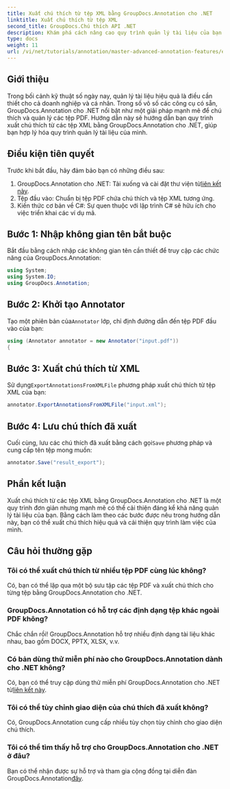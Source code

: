 ```yaml
---
title: Xuất chú thích từ tệp XML bằng GroupDocs.Annotation cho .NET
linktitle: Xuất chú thích từ tệp XML
second_title: GroupDocs.Chú thích API .NET
description: Khám phá cách nâng cao quy trình quản lý tài liệu của bạn bằng cách xuất chú thích từ tệp XML với GroupDocs.Annotation cho .NET. Hướng dẫn toàn diện này cung cấp từng bước.
type: docs
weight: 11
url: /vi/net/tutorials/annotation/master-advanced-annotation-features/export-annotations-from-xml-file/
---
```

## Giới thiệu

Trong bối cảnh kỹ thuật số ngày nay, quản lý tài liệu hiệu quả là điều cần thiết cho cả doanh nghiệp và cá nhân. Trong số vô số các công cụ có sẵn, GroupDocs.Annotation cho .NET nổi bật như một giải pháp mạnh mẽ để chú thích và quản lý các tệp PDF. Hướng dẫn này sẽ hướng dẫn bạn quy trình xuất chú thích từ các tệp XML bằng GroupDocs.Annotation cho .NET, giúp bạn hợp lý hóa quy trình quản lý tài liệu của mình.

## Điều kiện tiên quyết

Trước khi bắt đầu, hãy đảm bảo bạn có những điều sau:

1.  GroupDocs.Annotation cho .NET: Tải xuống và cài đặt thư viện từ[liên kết này](https://releases.groupdocs.com/annotation/net/).
2. Tệp đầu vào: Chuẩn bị tệp PDF chứa chú thích và tệp XML tương ứng.
3. Kiến thức cơ bản về C#: Sự quen thuộc với lập trình C# sẽ hữu ích cho việc triển khai các ví dụ mã.

## Bước 1: Nhập không gian tên bắt buộc

Bắt đầu bằng cách nhập các không gian tên cần thiết để truy cập các chức năng của GroupDocs.Annotation:

```csharp
using System;
using System.IO;
using GroupDocs.Annotation;
```

## Bước 2: Khởi tạo Annotator

 Tạo một phiên bản của`Annotator` lớp, chỉ định đường dẫn đến tệp PDF đầu vào của bạn:

```csharp
using (Annotator annotator = new Annotator("input.pdf"))
{
```

## Bước 3: Xuất chú thích từ XML

 Sử dụng`ExportAnnotationsFromXMLFile` phương pháp xuất chú thích từ tệp XML của bạn:

```csharp
annotator.ExportAnnotationsFromXMLFile("input.xml");
```

## Bước 4: Lưu chú thích đã xuất

 Cuối cùng, lưu các chú thích đã xuất bằng cách gọi`Save` phương pháp và cung cấp tên tệp mong muốn:

```csharp
annotator.Save("result_export");
```

## Phần kết luận

Xuất chú thích từ các tệp XML bằng GroupDocs.Annotation cho .NET là một quy trình đơn giản nhưng mạnh mẽ có thể cải thiện đáng kể khả năng quản lý tài liệu của bạn. Bằng cách làm theo các bước được nêu trong hướng dẫn này, bạn có thể xuất chú thích hiệu quả và cải thiện quy trình làm việc của mình.

## Câu hỏi thường gặp

### Tôi có thể xuất chú thích từ nhiều tệp PDF cùng lúc không?

Có, bạn có thể lặp qua một bộ sưu tập các tệp PDF và xuất chú thích cho từng tệp bằng GroupDocs.Annotation cho .NET.

### GroupDocs.Annotation có hỗ trợ các định dạng tệp khác ngoài PDF không?

Chắc chắn rồi! GroupDocs.Annotation hỗ trợ nhiều định dạng tài liệu khác nhau, bao gồm DOCX, PPTX, XLSX, v.v.

### Có bản dùng thử miễn phí nào cho GroupDocs.Annotation dành cho .NET không?

 Có, bạn có thể truy cập dùng thử miễn phí GroupDocs.Annotation cho .NET từ[liên kết này](https://releases.groupdocs.com/).

### Tôi có thể tùy chỉnh giao diện của chú thích đã xuất không?

Có, GroupDocs.Annotation cung cấp nhiều tùy chọn tùy chỉnh cho giao diện chú thích.

### Tôi có thể tìm thấy hỗ trợ cho GroupDocs.Annotation cho .NET ở đâu?

 Bạn có thể nhận được sự hỗ trợ và tham gia cộng đồng tại diễn đàn GroupDocs.Annotation[đây](https://forum.groupdocs.com/c/annotation/10).